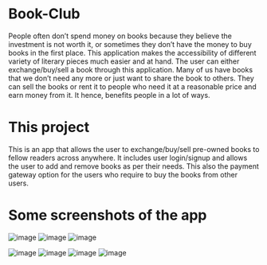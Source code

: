 # Book-Club

People often don’t spend money on books because they believe the investment is not worth it, or sometimes they don’t have the money to buy books in the first place. This application makes the accessibility of different variety of literary pieces much easier and at hand. The user can either exchange/buy/sell a book through this application. Many of us have books that we don’t need any more or just want to share the book to others. They can sell the books or rent it to people who need it at a reasonable price and earn money from it. It hence, benefits people in a lot of ways.

# This project

This is an app that allows the user to exchange/buy/sell pre-owned books to fellow readers across anywhere. It includes user login/signup and allows the user to add and remove books as per their needs. This also the payment gateway option for the users who require to buy the books from other users. 

# Some screenshots of the app

![image](https://user-images.githubusercontent.com/79751400/140055436-9afdb940-6e9a-435d-8427-1539632c657c.png)
![image](https://user-images.githubusercontent.com/79751400/140055452-9596dcf1-60dd-4a07-a8c3-d3f9e158308a.png)
![image](https://user-images.githubusercontent.com/79751400/140055473-765f14bf-dfaa-406f-8b7d-032427402b8a.png)

![image](https://user-images.githubusercontent.com/79751400/140055511-b8d66f46-7994-4610-8ec0-1c0365dfb8e1.png)
![image](https://user-images.githubusercontent.com/79751400/140055528-01f1e8d7-2243-4ecf-a6fb-e14bdf7983a8.png)
![image](https://user-images.githubusercontent.com/79751400/140055549-bc3a295f-7510-4d1f-9165-066677041c6d.png)
![image](https://user-images.githubusercontent.com/79751400/140055612-55ec7723-ed72-48b3-8cb7-de9e7349e9d6.png)


